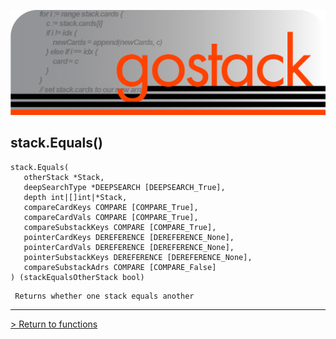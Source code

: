 ![Banner](../../images/gostack_SmallerTransparent.png)

 <h2>stack.Equals()</h2>

 ```
 stack.Equals(
    otherStack *Stack,
    deepSearchType *DEEPSEARCH [DEEPSEARCH_True],
    depth int|[]int|*Stack,
    compareCardKeys COMPARE [COMPARE_True],
    compareCardVals COMPARE [COMPARE_True],
    compareSubstackKeys COMPARE [COMPARE_True],
    pointerCardKeys DEREFERENCE [DEREFERENCE_None],
    pointerCardVals DEREFERENCE [DEREFERENCE_None],
    pointerSubstackKeys DEREFERENCE [DEREFERENCE_None],
    compareSubstackAdrs COMPARE [COMPARE_False]
 ) (stackEqualsOtherStack bool)
 ```

```
 Returns whether one stack equals another
```

---

 [> Return to functions](../functionsAPI.md)
